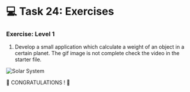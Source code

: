 # 💻 Task 24: Exercises

### Exercise: Level 1

1. Develop a small application which calculate a weight of an object in a certain planet. The gif image is not complete check the video in the starter file.

![Solar System](./../images/projects/dom_min_project_solar_system_day_4.1.gif)

🎉 CONGRATULATIONS ! 🎉
